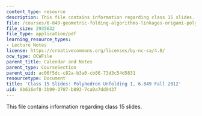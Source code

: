 ```yaml
---
content_type: resource
description: This file contains information regarding class 15 slides.
file: /courses/6-849-geometric-folding-algorithms-linkages-origami-polyhedra-fall-2012/9b616ef83b993707b8937ca9a7dd9437_MIT6_849F12_slidesC15.pdf
file_size: 2935632
file_type: application/pdf
learning_resource_types:
- Lecture Notes
license: https://creativecommons.org/licenses/by-nc-sa/4.0/
ocw_type: OCWFile
parent_title: Calendar and Notes
parent_type: CourseSection
parent_uid: ac06f5dc-c82a-b3a0-cb86-73d3c54d5831
resourcetype: Document
title: 'Class 15 Slides: Polyhedron Unfolding I, 6.849 Fall 2012'
uid: 9b616ef8-3b99-3707-b893-7ca9a7dd9437
---
```

This file contains information regarding class 15 slides.